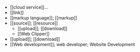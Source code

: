 - [[cloud service]]...
- [[link]]
- [[markup language]]; [[markup]]
- [[source]]; [[resource]]
    - [[upload]]; [[download]]
    - [[Web Clipper]]
- [[upload]]; [[download]]
- [[Web development]]; web developer; Website Development
